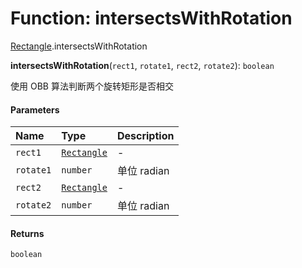 # Function: intersectsWithRotation

[Rectangle](/en/auto-docs/utils/modules/Rectangle.md).intersectsWithRotation

**intersectsWithRotation**(`rect1`, `rotate1`, `rect2`, `rotate2`): `boolean`

使用 OBB 算法判断两个旋转矩形是否相交

#### Parameters

| Name | Type | Description |
| :------ | :------ | :------ |
| `rect1` | [`Rectangle`](/en/auto-docs/utils/classes/Rectangle-1.md) | - |
| `rotate1` | `number` | 单位 radian |
| `rect2` | [`Rectangle`](/en/auto-docs/utils/classes/Rectangle-1.md) | - |
| `rotate2` | `number` | 单位 radian |

#### Returns

`boolean`

